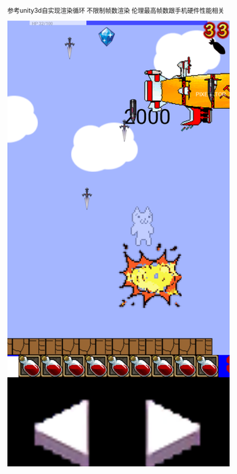 
参考unity3d自实现渲染循环 不限制帧数渲染 伦理最高帧数跟手机硬件性能相关

![运行效果图](Screenshot_2018-10-24-15-36-34-989_club.hnxxzyjsx.png)
